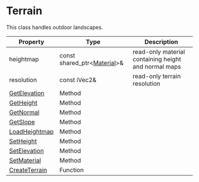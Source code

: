# Terrain

This class handles outdoor landscapes.

| Property | Type | Description |
|-----|-----|-----|
| heightmap | const shared_ptr<[Material](Material.md)\>& | read-only material containing height and normal maps |
| resolution | const iVec2& | read-only terrain resolution |
| [GetElevation](Terrain_GetElevation.md) | Method | |
| [GetHeight](Terrain_GetHeight.md) | Method | |
| [GetNormal](Terrain_GetNormal.md) | Method | |
| [GetSlope](Terrain_GetSlope.md) | Method | |
| [LoadHeightmap](Terrain_LoadHeightmap.md) | Method | |
| [SetHeight](Terrain_SetHeight.md) | Method | |
| [SetElevation](Terrain_SetElevation.md) | Method | |
| [SetMaterial](Terrain_SetMaterial.md) | Method | |
| [CreateTerrain](CreateTerrain.md) | Function | |
